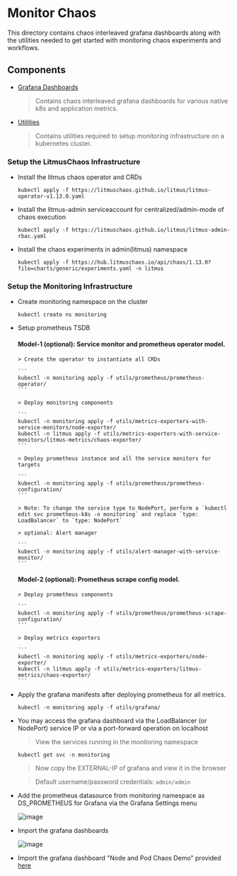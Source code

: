 # Monitor Chaos

This directory contains chaos interleaved grafana dashboards along with the utilities needed to get started with monitoring chaos experiments and workflows.

## Components

- [Grafana Dashboards](https://github.com/litmuschaos/litmus/blob/master/monitoring/grafana-dashboards)

  > Contains chaos interleaved grafana dashboards for various native k8s and application metrics.

- [Utilities](https://github.com/litmuschaos/litmus/blob/master/monitoring/utils)

  > Contains utilities required to setup monitoring infrastructure on a kubernetes cluster.

### Setup the LitmusChaos Infrastructure

- Install the litmus chaos operator and CRDs

  ```
  kubectl apply -f https://litmuschaos.github.io/litmus/litmus-operator-v1.13.0.yaml
  ```

- Install the litmus-admin serviceaccount for centralized/admin-mode of chaos execution

  ```
  kubectl apply -f https://litmuschaos.github.io/litmus/litmus-admin-rbac.yaml
  ```

- Install the chaos experiments in admin(litmus) namespace

  ```
  kubectl apply -f https://hub.litmuschaos.io/api/chaos/1.13.0?file=charts/generic/experiments.yaml -n litmus
  ```

### Setup the Monitoring Infrastructure

- Create monitoring namespace on the cluster

  ```
  kubectl create ns monitoring
  ```

- Setup prometheus TSDB

  #### Model-1 (optional): Service monitor and prometheus operator model.

      > Create the operator to instantiate all CRDs

      ```
      kubectl -n monitoring apply -f utils/prometheus/prometheus-operator/
      ```

      > Deploy monitoring components

      ```
      kubectl -n monitoring apply -f utils/metrics-exporters-with-service-monitors/node-exporter/
      kubectl -n litmus apply -f utils/metrics-exporters-with-service-monitors/litmus-metrics/chaos-exporter/
      ```

      > Deploy prometheus instance and all the service monitors for targets

      ```
      kubectl -n monitoring apply -f utils/prometheus/prometheus-configuration/
      ```

      > Note: To change the service type to NodePort, perform a `kubectl edit svc prometheus-k8s -n monitoring` and replace `type: LoadBalancer` to `type: NodePort`

      > optional: Alert manager

      ```
      kubectl -n monitoring apply -f utils/alert-manager-with-service-monitor/
      ```

  #### Model-2 (optional): Prometheus scrape config model.

      > Deploy prometheus components

      ```
      kubectl -n monitoring apply -f utils/prometheus/prometheus-scrape-configuration/
      ```

      > Deploy metrics exporters

      ```
      kubectl -n monitoring apply -f utils/metrics-exporters/node-exporter/
      kubectl -n litmus apply -f utils/metrics-exporters/litmus-metrics/chaos-exporter/
      ```

- Apply the grafana manifests after deploying prometheus for all metrics.

  ```
  kubectl -n monitoring apply -f utils/grafana/
  ```

- You may access the grafana dashboard via the LoadBalancer (or NodePort) service IP or via a port-forward operation on localhost

  > View the services running in the monitoring namespace

  ```
  kubectl get svc -n monitoring
  ```

  > Now copy the EXTERNAL-IP of grafana and view it in the browser

  > Default username/password credentials: `admin/admin`

- Add the prometheus datasource from monitoring namespace as DS_PROMETHEUS for Grafana via the Grafana Settings menu

  ![image](https://github.com/litmuschaos/litmus/blob/master/monitoring/screenshots/data-source-config.png?raw=true)

- Import the grafana dashboards

  ![image](https://github.com/litmuschaos/litmus/blob/master/monitoring/screenshots/import-dashboard.png?raw=true)

- Import the grafana dashboard "Node and Pod Chaos Demo" provided [here](https://raw.githubusercontent.com/litmuschaos/litmus/master/monitoring/grafana-dashboards/kubernetes/Node-and-pod-metrics-dashboard.json)
